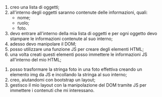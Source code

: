 <!-- Utilizzando i dati forniti, creare un array di oggetti per rappresentare i membri del team.
Ogni membro è caratterizzato dalle seguenti informazioni:
 - nome
 - ruolo
 - foto
MILESTONE 0:
Creare l’array di oggetti con le informazioni fornite.
MILESTONE 1:
Stampare su console, per ogni membro del team, le informazioni di nome, ruolo e la stringa della foto
MILESTONE 2:
Stampare le stesse informazioni su DOM sottoforma di stringhe
BONUS 1:
Trasformare la stringa foto in una immagine effettiva
BONUS 2:
Organizzare i singoli membri in card/schede -->

1. creo una lista di oggetti;
2. all'interno degli oggetti saranno contenute delle informazioni, quali:
    - nome;
    - ruolo;
    - foto.
3. devo entrare all'interno della mia lista di oggetti e per ogni oggetto devo stampare le informazioni contenute al suo interno;
4. adesso devo manipolare il DOM;
5. posso utilizzare una funzione JS per creare degli elementi HTML;
6. una volta creati questi elementi posso immettere le informazioni JS all'interno del mio HTML;

<!-- BONUS -->

1. posso trasformare la stringa foto in una foto effettiva creando un elemento img da JS e incollando la stringa al suo interno;
2. creo, aiutandomi con bootstrap un layout;
3. gestisco il mio layout con la manipolazione del DOM tramite JS per immettere i contenuti che mi interessano.